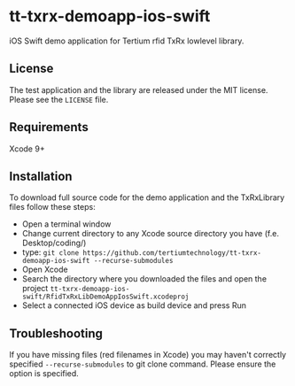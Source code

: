 # tt-txrx-demoapp-ios-swift
iOS Swift demo application for Tertium rfid TxRx lowlevel library.

## License
The test application and the library are released under the MIT license. Please see the `LICENSE` file.

## Requirements
Xcode 9+

## Installation
To download full source code for the demo application and the TxRxLibrary files follow these steps:

- Open a terminal window
- Change current directory to any Xcode source directory you have (f.e. Desktop/coding/)
- type: ```git clone https://github.com/tertiumtechnology/tt-txrx-demoapp-ios-swift --recurse-submodules ```
- Open Xcode
- Search the directory where you downloaded the files and open the project ```tt-txrx-demoapp-ios-swift/RfidTxRxLibDemoAppIosSwift.xcodeproj```
- Select a connected iOS device as build device and press Run

## Troubleshooting
If you have missing files (red filenames in Xcode) you may haven't correctly specified ```--recurse-submodules``` to git clone command. Please ensure the option is specified.
